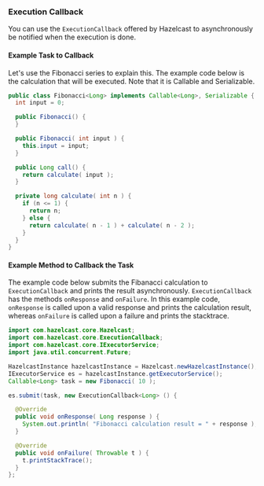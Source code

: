 


### Execution Callback

You can use the `ExecutionCallback` offered by Hazelcast to asynchronously be notified when the execution is done. 

#### Example Task to Callback

Let's use the Fibonacci series to explain this. The example code below is the calculation that will be executed. Note that it is Callable and Serializable.

```java
public class Fibonacci<Long> implements Callable<Long>, Serializable {
  int input = 0;

  public Fibonacci() {
  }

  public Fibonacci( int input ) {
    this.input = input;
  }

  public Long call() {
    return calculate( input );
  }

  private long calculate( int n ) {
    if (n <= 1) {
      return n;
    } else {
      return calculate( n - 1 ) + calculate( n - 2 );
    }
  }
}
```

#### Example Method to Callback the Task

The example code below submits the Fibanacci calculation to `ExecutionCallback` and prints the result asynchronously. `ExecutionCallback` has the methods `onResponse` and `onFailure`. In this example code, `onResponse` is called upon a valid response and prints the calculation result, whereas `onFailure` is called upon a failure and prints the stacktrace.


```java
import com.hazelcast.core.Hazelcast;
import com.hazelcast.core.ExecutionCallback;
import com.hazelcast.core.IExecutorService;
import java.util.concurrent.Future;

HazelcastInstance hazelcastInstance = Hazelcast.newHazelcastInstance();
IExecutorService es = hazelcastInstance.getExecutorService();
Callable<Long> task = new Fibonacci( 10 );

es.submit(task, new ExecutionCallback<Long> () {

  @Override
  public void onResponse( Long response ) {
    System.out.println( "Fibonacci calculation result = " + response );
  }

  @Override
  public void onFailure( Throwable t ) {
    t.printStackTrace();
  }
};
```


